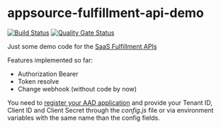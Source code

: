 # appsource-fulfillment-api-demo

[![Build Status](https://dev.azure.com/jmservera/appsource-fulfillment-api-demo/_apis/build/status/jmservera.appsource-fulfillment-api-demo?branchName=master)](https://dev.azure.com/jmservera/appsource-fulfillment-api-demo/_build/latest?definitionId=4&branchName=master)
[![Quality Gate Status](https://sonarcloud.io/api/project_badges/measure?project=appsource-fulfillment-api-demo&metric=alert_status)](https://sonarcloud.io/dashboard?id=appsource-fulfillment-api-demo)

Just some demo code for the [SaaS Fulfillment APIs](https://docs.microsoft.com/en-us/azure/marketplace/partner-center-portal/pc-saas-fulfillment-apis)

Features implemented so far:

* Authorization Bearer
* Token resolve
* Change webhook (without code by now)

You need to [register your AAD application](https://docs.microsoft.com/en-us/azure/marketplace/partner-center-portal/pc-saas-registration) and provide
your Tenant ID, Client ID and Client Secret through the *config.js* file or via environment variables with the same name than the config fields.
